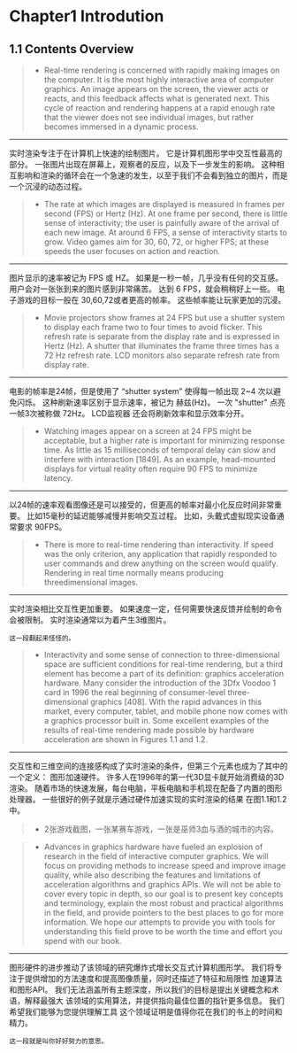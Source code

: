 ﻿# Chapter1 Introdution

## 1.1 Contents Overview
>* Real-time rendering is concerned with rapidly making images on the computer. It
is the most highly interactive area of computer graphics. An image appears on the
screen, the viewer acts or reacts, and this feedback affects what is generated next.
This cycle of reaction and rendering happens at a rapid enough rate that the viewer
does not see individual images, but rather becomes immersed in a dynamic process.
---
实时渲染专注于在计算机上快速的绘制图片。
它是计算机图形学中交互性最高的部分。
一张图片出现在屏幕上，观察者的反应，以及下一步发生的影响。
这种相互影响和渲染的循环会在一个急速的发生，以至于我们不会看到独立的图片，而是一个沉浸的动态过程。

>* The rate at which images are displayed is measured in frames per second (FPS)
or Hertz (Hz). At one frame per second, there is little sense of interactivity; the user
is painfully aware of the arrival of each new image. At around 6 FPS, a sense of
interactivity starts to grow. Video games aim for 30, 60, 72, or higher FPS; at these
speeds the user focuses on action and reaction.
---
图片显示的速率被记为 FPS 或 HZ。
如果是一秒一帧，几乎没有任何的交互感。
用户会对一张张到来的图片感到非常痛苦。
达到 6 FPS，就会稍稍好上一些。
电子游戏的目标一般在 30,60,72或者更高的帧率。
这些帧率能让玩家更加的沉浸。

>* Movie projectors show frames at 24 FPS but use a shutter system to display each
frame two to four times to avoid flicker. This refresh rate is separate from the display
rate and is expressed in Hertz (Hz). A shutter that illuminates the frame three times
has a 72 Hz refresh rate. LCD monitors also separate refresh rate from display rate.
---
电影的帧率是24帧，但是使用了 “shutter system” 使得每一帧出现 2~4 次以避免闪烁。
这种刷新速率区别于显示速率，被记为 赫兹(Hz)。
一次 "shutter" 点亮一帧3次被称做 72Hz。
LCD监视器 还会将刷新效率和显示效率分开。

>* Watching images appear on a screen at 24 FPS might be acceptable, but a higher
rate is important for minimizing response time. As little as 15 milliseconds of temporal
delay can slow and interfere with interaction [1849]. As an example, head-mounted
displays for virtual reality often require 90 FPS to minimize latency.
---
以24帧的速率观看图像还是可以接受的，但更高的帧率对最小化反应时间非常重要。
比如15毫秒的延迟能够减慢并影响交互过程。
比如，头戴式虚拟现实设备通常要求 90FPS。

>* There is more to real-time rendering than interactivity. If speed was the only
criterion, any application that rapidly responded to user commands and drew anything
on the screen would qualify. Rendering in real time normally means producing threedimensional
images.
---
实时渲染相比交互性更加重要。
如果速度一定，任何需要快速反馈并绘制的命令会被限制。
实时渲染通常以为着产生3维图片。
```
这一段翻起来怪怪的。
```
>* Interactivity and some sense of connection to three-dimensional space are sufficient
conditions for real-time rendering, but a third element has become a part of
its definition: graphics acceleration hardware. Many consider the introduction of the
3Dfx Voodoo 1 card in 1996 the real beginning of consumer-level three-dimensional
graphics [408]. With the rapid advances in this market, every computer, tablet, and
mobile phone now comes with a graphics processor built in. Some excellent examples
of the results of real-time rendering made possible by hardware acceleration are shown
in Figures 1.1 and 1.2.
---
交互性和三维空间的连接感构成了实时渲染的条件，但第三个元素也成为了其中的一个定义：
图形加速硬件。
许多人在1996年的第一代3D显卡就开始消费级的3D渲染。
随着市场的快速发展，每台电脑，平板电脑和手机现在配备了内置的图形处理器。
一些很好的例子就是示通过硬件加速实现的实时渲染的结果
在图1.1和1.2中。
>* 2张游戏截图，一张某赛车游戏，一张是巫师3血与酒的城市的内容。

>* Advances in graphics hardware have fueled an explosion of research in the field
of interactive computer graphics. We will focus on providing methods to increase
speed and improve image quality, while also describing the features and limitations of
acceleration algorithms and graphics APIs. We will not be able to cover every topic in
depth, so our goal is to present key concepts and terminology, explain the most robust
and practical algorithms in the field, and provide pointers to the best places to go for
more information. We hope our attempts to provide you with tools for understanding
this field prove to be worth the time and effort you spend with our book.
---
图形硬件的进步推动了该领域的研究爆炸式增长交互式计算机图形学。
我们将专注于提供增加的方法速度和提高图像质量，同时还描述了特征和局限性
加速算法和图形API。 
我们无法涵盖所有主题深度，所以我们的目标是提出关键概念和术语，解释最强大
该领域的实用算法，并提供指向最佳位置的指针更多信息。
我们希望我们能够为您提供理解工具
这个领域证明是值得你花在我们的书上的时间和精力。
```
这一段就是叫你好好努力的意思。
```





